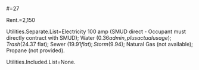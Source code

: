#=27

Rent.$=$2,150

Utilities.Separate.List=Electricity 100 amp (SMUD direct - Occupant must directly contract with SMUD);  Water  ($0.36 admin, plus actual usage); Trash ($24.37 flat); Sewer ($19.91 flat); Storm ($9.94); Natural Gas (not available); Propane (not provided).

Utilities.Included.List=None.

